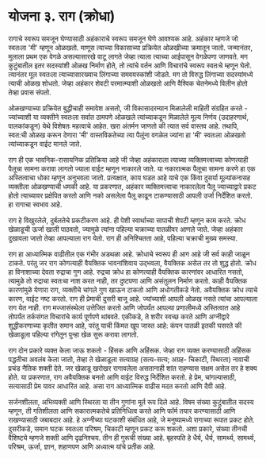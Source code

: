 # योजना ३. राग (क्रोधा)

रागाचे स्वरूप समजून घेण्यासाठी अहंकाराचे स्वरूप समजून घेणे आवश्यक आहे. अहंकार म्हणजे जो स्वतःला 'मी' म्हणून ओळखतो. माणूस त्याच्या विकासाच्या प्रक्रियेत ओळखीच्या क्रमातून जातो. जन्मानंतर, मुलाला प्रथम एक वेगळे असल्यासारखे वाटू लागते जेव्हा त्याला त्याच्या आईपासून वेगळेपणा जाणवते. मग कुटुंबातील इतर सदस्यांशी ओळख निर्माण होते, तो त्यांचे वर्तन आणि विचारांचे स्वरूप स्वतःचे म्हणून घेतो. त्यानंतर मूल स्वतःला त्याच्यासारख्याच लिंगाच्या समवयस्कांशी जोडते. मग तो विरुद्ध लिंगाच्या सदस्यांमध्ये त्याची ओळख शोधतो. जेव्हा अहंकार शेवटी परमात्म्याशी ओळखतो आणि वैश्विक चेतनेमध्ये विलीन होतो तेव्हा प्रवास संपतो.

ओळखण्याच्या प्रक्रियेत बुद्धीचाही समावेश असतो, जी विकासादरम्यान मिळालेली माहिती संग्रहित करते - ज्यांच्याशी या व्यक्तीने स्वतःला सर्वात ठामपणे ओळखले त्यांच्याकडून मिळालेले मूल्य निर्णय (उदाहरणार्थ, पालकांकडून) येथे विशेषतः महत्वाचे आहेत. खरा अंतर्मन जाणतो की त्यात सर्व वास्तव आहे. तथापि, स्वत:ची ओळख करून देणारा 'मी' वास्तविकतेच्या त्या पैलूंना वगळेल ज्यांना हा 'मी' स्वतःला ओळखतो त्यांच्याकडून वाईट मानले जाते.

राग ही एक भावनिक-रासायनिक प्रतिक्रिया आहे जी जेव्हा अहंकाराला त्याच्या व्यक्तिमत्त्वाच्या कोणत्याही पैलूचा सामना करावा लागतो ज्याला वाईट म्हणून नाकारले जाते. या नकारात्मक पैलूचा सामना करणे हा एक अस्तित्वाचा धोका म्हणून अनुभवला जातो. प्रत्यक्षात, काय घडत आहे याचे एक किंवा दुसर्या मूल्यांकनासह व्यक्तीला ओळखण्याची धमकी आहे. या प्रकरणात, अहंकार व्यक्तिमत्त्वाचा नाकारलेला पैलू ज्याच्याद्वारे प्रकट होतो त्याच्यावर प्रक्षेपित करतो आणि नको असलेला पैलू काढून टाकण्यासाठी आपली उर्जा निर्देशित करतो. हा रागाचा स्वभाव आहे.

राग हे विखुरलेले, दुर्बलतेचे प्रकटीकरण आहे. ही पेशी स्वार्थाच्या सापाची शेपटी म्हणून काम करते. क्रोध खेळाडूची ऊर्जा खाली पाठवतो, ज्यामुळे त्यांना पहिल्या चक्राच्या पातळीवर आणले जाते. जेव्हा अहंकार दुखावला जातो तेव्हा आपल्याला राग येतो. राग ही अनिश्चितता आहे, पहिल्या चक्राची मुख्य समस्या.

राग हा आध्यात्मिक वाढीतील एक गंभीर अडथळा आहे. क्रोधाचे स्वरूप ही आग आहे जी सर्व काही जाळून टाकते. परंतु जर राग कोणत्याही वैयक्तिक भावनांशिवाय उद्भवला, वैयक्तिक असेल तर तो शुद्ध होतो. क्रोध हा विनाशाच्या देवता रुद्राचा गुण आहे. रुद्रचा क्रोध हा कोणत्याही वैयक्तिक कारणांवर आधारित नसतो, त्यामुळे तो रुद्राचा स्वतःचा नाश करत नाही, तर दुष्टपणा आणि असंतुलन निर्माण करतो. काही वैयक्तिक कारणांमुळे येणारा राग, व्यक्तीचे चांगले गुण खाऊन टाकतो आणि अधोगतीकडे नेतो. अवैयक्तिक क्रोध त्याचे कारण, वाईट नष्ट करतो. राग ही प्रेमाची दुसरी बाजू आहे. ज्यांच्याशी आपली ओळख नसते त्यांचा आपल्याला राग येत नाही. राग मज्जासंस्थेला उत्तेजित करतो आणि जोपर्यंत आपल्या प्रणालीमध्ये अस्तित्वात आहे तोपर्यंत तर्कसंगत विचारांचे कार्य पूर्णपणे थांबवते. एकीकडे, ते शरीर स्वच्छ करते आणि अग्नीद्वारे शुद्धीकरणाच्या कृतीत समान आहे, परंतु याची किंमत खूप जास्त आहे: कंपन पातळी इतकी घसरते की खेळाडूला पहिल्या रांगेतून पुन्हा खेळ सुरू करावा लागतो.

राग दोन प्रकारे व्यक्त केला जाऊ शकतो - हिंसक आणि अहिंसक. जेव्हा राग व्यक्त करण्यासाठी अहिंसक पद्धतीचा अवलंब केला जातो, तेव्हा ते खेळाडूला सत्याग्रह (सत्य-सत्य; अग्रह- चिकाटी, स्थिरता) नावाची प्रचंड नैतिक शक्ती देते. जर खेळाडू खरोखर रागावलेला असतानाही शांत राहण्यास सक्षम असेल तर हे शक्य होते. या प्रकरणात, राग अवैयक्तिक बनतो आणि वाईट विरुद्ध निर्देशित करतो. हे प्रेम, चांगल्यासाठी, सत्यासाठी प्रेम यावर आधारित आहे. असा राग आध्यात्मिक वाढीस मदत करतो आणि दैवी आहे.

सर्जनशीलता, अभिव्यक्ती आणि स्थिरता या तीन गुणांना मूर्त रूप दिले आहे. विषम संख्या कुटुंबातील सदस्य म्हणून, ती गतिशीलता आणि सकारात्मकतेचे प्रतिनिधित्व करते आणि फॉर्म तयार करण्यासाठी आणि राखण्यासाठी जबाबदार आहे. हे अग्नीच्या घटकाशी संबंधित आहे, जे मनुष्यामध्ये रागाच्या रूपात प्रकट होते. दुसरीकडे, समान घटक स्वतःला परिश्रम, चिकाटी म्हणून प्रकट करू शकतो. अशा प्रकारे, संख्या तीनची वैशिष्ट्ये म्हणजे शक्ती आणि दृढनिश्चय. तीन ही गुरूची संख्या आहे. बृहस्पति हे धैर्य, धैर्य, सामर्थ्य, सामर्थ्य, परिश्रम, ऊर्जा, ज्ञान, शहाणपण आणि अध्यात्म यांचे प्रतीक आहे.
